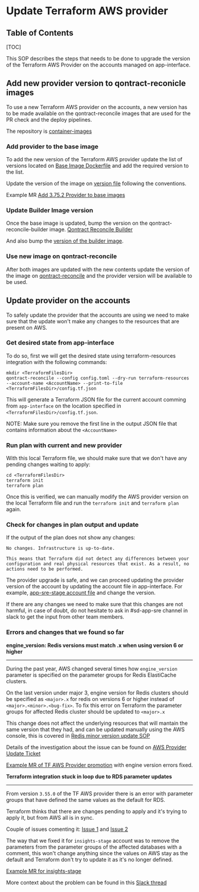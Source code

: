 # Update Terraform AWS provider

## Table of Contents

[TOC]

This SOP describes the steps that needs to be done to upgrade the version of the Terraform AWS Provider on the accounts managed on app-interface.

## Add new provider version to qontract-reconicle images

To use a new Terraform AWS provider on the accounts, a new version has to be made available on the qontract-reconcile images that are used for the PR check and the deploy pipelines.

The repository is [container-images](https://github.com/app-sre/container-images)

### Add provider to the base image

To add the new version of the Terraform AWS provider update the list of versions located on [Base Image Dockerfile](https://github.com/app-sre/container-images/blob/master/qontract-reconcile-base/Dockerfile#L8) and add the required version to the list.

Update the version of the image on [version file](https://github.com/app-sre/container-images/blob/master/qontract-reconcile-base/VERSION#L1) following the conventions.

Example MR [Add 3.75.2 Provider to base images](https://github.com/app-sre/container-images/pull/43)

### Update Builder Image version

Once the base image is updated, bump the version on the qontract-reconcile-builder image. [Qontract Reconcile Builder](https://github.com/app-sre/container-images/blob/master/qontract-reconcile-builder/Dockerfile#L1)

And also bump the [version of the builder image](https://github.com/app-sre/container-images/blob/master/qontract-reconcile-builder/VERSION).

### Use new image on qontract-reconcile

After both images are updated with the new contents update the version of the image on [qontract-reconcile](https://github.com/app-sre/qontract-reconcile/blob/master/dockerfiles/Dockerfile) and the provider version will be available to be used.

## Update provider on the accounts

To safely update the provider that the accounts are using we need to make sure that the update won't make any changes to the resources that are present on AWS.

### Get desired state from app-interface

To do so, first we will get the desired state using terraform-resources integration with the following commands:

```
mkdir <TerraformFilesDir>
qontract-reconcile --config config.toml --dry-run terraform-resources --account-name <AccountName> --print-to-file <TerraformFilesDir>/config.tf.json
```

This will generate a Terraform JSON file for the current account comming from `app-interface` on the location specified in `<TerraformFilesDir>/config.tf.json`.

NOTE: Make sure you remove the first line in the output JSON file that contains information about the `<AccountName>`

### Run plan with current and new provider

With this local Terraform file, we should make sure that we don't have any pending changes waiting to apply:

```
cd <TerraformFilesDir>
terraform init
terraform plan
```

Once this is verified, we can manually modify the AWS provider version on the local Terraform file and run the `terraform init` and `terraform plan` again.

### Check for changes in plan output and update

If the output of the plan does not show any changes:

```
No changes. Infrastructure is up-to-date.

This means that Terraform did not detect any differences between your configuration and real physical resources that exist. As a result, no actions need to be performed.
```

The provider upgrade is safe, and we can proceed updating the provider version of the account by updating the account file in app-interface. For example, [app-sre-stage account file](https://gitlab.cee.redhat.com/service/app-interface/-/blob/master/data/aws/app-sre-stage/account.yml#L15) and change the version.

If there are any changes we need to make sure that this changes are not harmful, in case of doubt, do not hesitate to ask in #sd-app-sre channel in slack to get the input from other team members.

### Errors and changes that we found so far

**engine_version: Redis versions must match <major>.x when using version 6 or higher**

****

During the past year, AWS changed several times how `engine_version` parameter is specified on the parameter groups for Redis ElastiCache clusters.

On the last version under major 3, engine version for Redis clusters should be specified as `<major>.x` for redis on versions 6 or higher instead of `<major>.<minor>.<bug-fix>`. To fix this error on Terraform the parameter groups for affected Redis cluster should be updated to `<major>.x`

This change does not affect the underlying resources that will mantain the same version that they had, and can be updated manually using the AWS console, this is covered in [Redis minor version update SOP](https://gitlab.cee.redhat.com/service/app-interface/blob/master/docs/app-sre/sop/upgrade-redis-minor-version.md)

Details of the investigation about the issue can be found on [AWS Provider Update Ticket](https://issues.redhat.com/browse/APPSRE-3598?focusedCommentId=20241853&page=com.atlassian.jira.plugin.system.issuetabpanels%3Acomment-tabpanel#comment-20241853)

[Example MR of TF AWS Provider promotion](https://gitlab.cee.redhat.com/service/app-interface/-/merge_requests/40981) with engine version errors fixed.

**Terraform integration stuck in loop due to RDS parameter updates**

****

From version `3.55.0` of the TF AWS provider there is an error with parameter groups that have defined the same values as the default for RDS.

Terraform thinks that there are changes pending to apply and it's trying to apply it, but from AWS all is in sync.

Couple of issues comenting it: [Issue 1](https://github.com/hashicorp/terraform-provider-aws/issues/18035) and [Issue 2](https://github.com/hashicorp/terraform-provider-aws/issues/593#issuecomment-330948535)

The way that we fixed it for `insights-stage` account was to remove the parameters from the parameter groups of the affected databases with a comment, this won't change anything since the values on AWS stay as the default and Terraform don't try to update it as it's no longer defined.

[Example MR for insights-stage](https://gitlab.cee.redhat.com/service/app-interface/-/merge_requests/40620)

More context about the problem can be found in this [Slack thread](https://coreos.slack.com/archives/GGC2A0MS8/p1654201187564619?thread_ts=1654083991.496599&cid=GGC2A0MS8)
